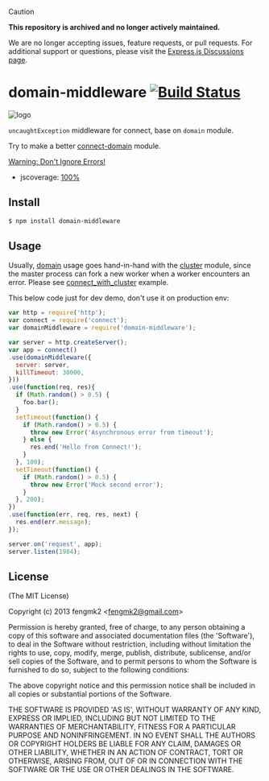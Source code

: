 > [!CAUTION]
> **This repository is archived and no longer actively maintained.**
>
> We are no longer accepting issues, feature requests, or pull requests.
> For additional support or questions, please visit the [Express.js Discussions page](https://github.com/expressjs/express/discussions).


domain-middleware [![Build Status](https://secure.travis-ci.org/fengmk2/domain-middleware.png)](http://travis-ci.org/fengmk2/domain-middleware)
=======

![logo](https://raw.github.com/fengmk2/domain-middleware/master/logo.png)

`uncaughtException` middleware for connect, base on `domain` module.

Try to make a better [connect-domain](https://github.com/baryshev/connect-domain) module.

[Warning: Don't Ignore Errors!](http://nodejs.org/docs/latest/api/domain.html#domain_warning_don_t_ignore_errors)

* jscoverage: [100%](http://fengmk2.github.com/coverage/domain-middleware.html)

## Install

```bash
$ npm install domain-middleware
```

## Usage

Usually, [domain](http://nodejs.org/docs/latest/api/domain.html) usage goes hand-in-hand with the [cluster](http://nodejs.org/docs/latest/api/cluster.html) module, since the master process can fork a new worker when a worker encounters an error. 
Please see [connect_with_cluster](https://github.com/fengmk2/domain-middleware/tree/master/example/connect_with_cluster) example.

This below code just for dev demo, don't use it on production env: 

```js
var http = require('http');
var connect = require('connect');
var domainMiddleware = require('domain-middleware');

var server = http.createServer();
var app = connect()
.use(domainMiddleware({
  server: server,
  killTimeout: 30000,
}))
.use(function(req, res){
  if (Math.random() > 0.5) {
    foo.bar();
  }
  setTimeout(function() {
    if (Math.random() > 0.5) {
      throw new Error('Asynchronous error from timeout');
    } else {
      res.end('Hello from Connect!');
    }
  }, 100);
  setTimeout(function() {
    if (Math.random() > 0.5) {
      throw new Error('Mock second error');
    }
  }, 200);
})
.use(function(err, req, res, next) {
  res.end(err.message);
});

server.on('request', app);
server.listen(1984);
```

## License 

(The MIT License)

Copyright (c) 2013 fengmk2 &lt;fengmk2@gmail.com&gt;

Permission is hereby granted, free of charge, to any person obtaining
a copy of this software and associated documentation files (the
'Software'), to deal in the Software without restriction, including
without limitation the rights to use, copy, modify, merge, publish,
distribute, sublicense, and/or sell copies of the Software, and to
permit persons to whom the Software is furnished to do so, subject to
the following conditions:

The above copyright notice and this permission notice shall be
included in all copies or substantial portions of the Software.

THE SOFTWARE IS PROVIDED 'AS IS', WITHOUT WARRANTY OF ANY KIND,
EXPRESS OR IMPLIED, INCLUDING BUT NOT LIMITED TO THE WARRANTIES OF
MERCHANTABILITY, FITNESS FOR A PARTICULAR PURPOSE AND NONINFRINGEMENT.
IN NO EVENT SHALL THE AUTHORS OR COPYRIGHT HOLDERS BE LIABLE FOR ANY
CLAIM, DAMAGES OR OTHER LIABILITY, WHETHER IN AN ACTION OF CONTRACT,
TORT OR OTHERWISE, ARISING FROM, OUT OF OR IN CONNECTION WITH THE
SOFTWARE OR THE USE OR OTHER DEALINGS IN THE SOFTWARE.
